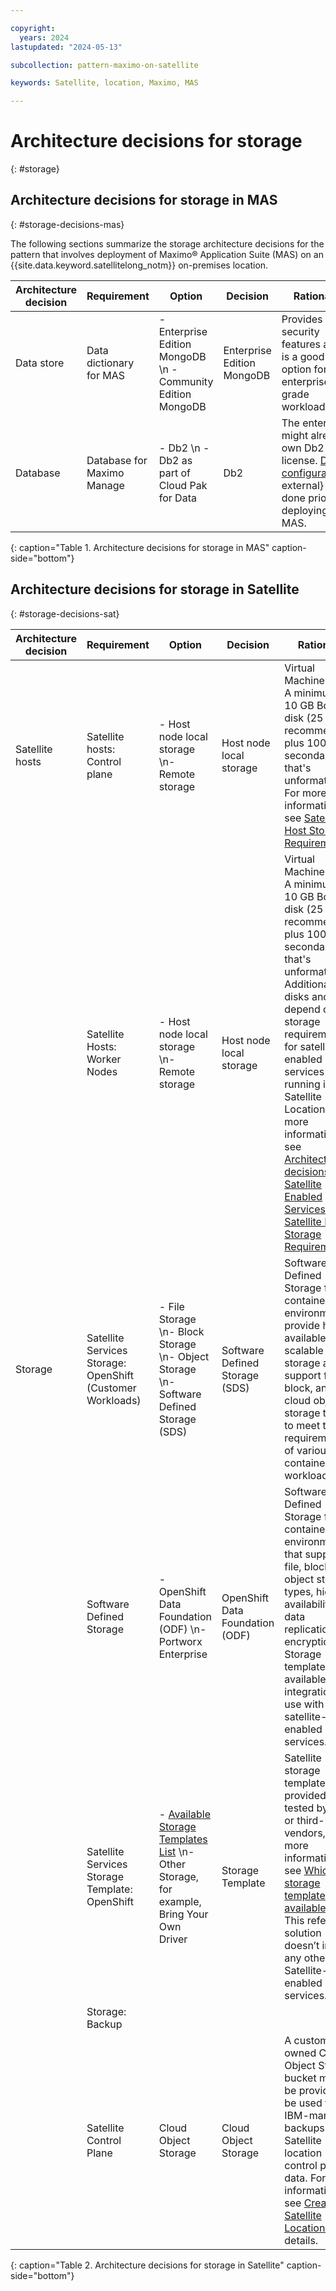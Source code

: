 ```yaml
---

copyright:
  years: 2024
lastupdated: "2024-05-13"

subcollection: pattern-maximo-on-satellite

keywords: Satellite, location, Maximo, MAS

---
```


# Architecture decisions for storage
{: #storage}

## Architecture decisions for storage in MAS
{: #storage-decisions-mas}

The following sections summarize the storage architecture decisions for the pattern that involves deployment of Maximo® Application Suite (MAS) on an {{site.data.keyword.satellitelong_notm}} on-premises location.

| Architecture decision | Requirement | Option | Decision | Rationale |
|---|---|---|---|---|
| Data store | Data dictionary for MAS | - Enterprise Edition MongoDB \n - Community Edition MongoDB | Enterprise Edition MongoDB | Provides more security features and is a good option for enterprise grade workloads. |
| Database | Database for Maximo Manage | - Db2 \n - Db2 as part of Cloud Pak for Data | Db2 | The enterprise might already own Db2 license. [Db2 configuration](https://www.ibm.com/docs/en/mas-cd/continuous-delivery?topic=deployment-configuring-db2){: external} is done prior to deploying MAS. |
{: caption="Table 1. Architecture decisions for storage in MAS" caption-side="bottom"}


## Architecture decisions for storage in Satellite
{: #storage-decisions-sat}

| Architecture decision | Requirement | Option | Decision | Rationale |
|---|---|---|---|---|
| Satellite hosts | Satellite hosts: Control plane | -  Host node local storage \n- Remote storage | Host node local storage | Virtual Machine disks: A minimum of 10 GB Boot disk (25 GB is recommended) plus 100 GB secondary disk that's unformatted. For more information, see [Satellite Host Storage Requirements](/docs/satellite?topic=satellite-reqs-host-storage). |
|  | Satellite Hosts: Worker Nodes | -  Host node local storage \n- Remote storage  | Host node local storage | Virtual Machine disks: A minimum of 10 GB Boot disk (25 GB is recommended) plus 100 GB secondary disk that's unformatted. Additional disks and size depend on storage requirements for satellite-enabled services running in the Satellite Location. For more information, see [Architecture decisions for Satellite Enabled Services]() and [Satellite Host Storage Requirements](/docs/satellite?topic=satellite-reqs-host-storage) |
| Storage | Satellite Services Storage: OpenShift (Customer Workloads) | -  File Storage \n- Block Storage \n- Object Storage \n- Software Defined Storage (SDS) | Software Defined Storage (SDS) | Software Defined Storage for container environments provide highly available and scalable storage and support file, block, and cloud object storage types to meet the requirements of various containerized workloads. |
| | Software Defined Storage | -  OpenShift Data Foundation (ODF) \n- Portworx Enterprise | OpenShift Data Foundation (ODF) | Software Defined Storage for container environments that supports file, block, and object storage types, high availability and data replication and encryption. Storage template available for integration and use with satellite-enabled services. |
|  | Satellite Services Storage Template: OpenShift | -  [Available Storage Templates List](/docs/satellite?topic=satellite-storage-template-ov#storage-template-ov-providers) \n- Other Storage, for example, Bring Your Own Driver | Storage Template | Satellite storage templates are provided and tested by IBM or third-party vendors, for more information, see [Which storage templates are available?](/docs/satellite?topic=satellite-storage-template-ov#storage-template-ov-providers). \n This reference solution doesn’t include any other Satellite-enabled services. |
|  | Storage: Backup | | | |
| | Satellite Control Plane | Cloud Object Storage | Cloud Object Storage | A customer-owned Cloud Object Storage bucket must be provided to be used for IBM-managed backups of the Satellite location control plane data. For more information, see [Creating Satellite Locations](/docs/satellite?topic=satellite-locations) for details. |
{: caption="Table 2. Architecture decisions for storage in Satellite" caption-side="bottom"}
